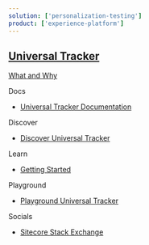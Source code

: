 ```yaml
---
solution: ['personalization-testing']
product: ['experience-platform']
---
```


## [Universal Tracker]()

[What and Why]()

Docs

- [Universal Tracker Documentation](https://doc.sitecore.com/en/developers/101/sitecore-experience-platform/universal-tracker.html)

Discover

- [Discover Universal Tracker]()

Learn

- [Getting Started]()

Playground

- [Playground Universal Tracker]()

Socials

- [Sitecore Stack Exchange](https://sitecore.stackexchange.com/questions/tagged/universal-tracker)
